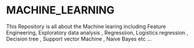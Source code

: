 # MACHINE_LEARNING

This Repository is all about the Machine learing including Feature Engineering, Exploratory data analysis , Regressiion, Logistics regression , Decision tree , Support vector Machine , Naive Bayes etc ...
